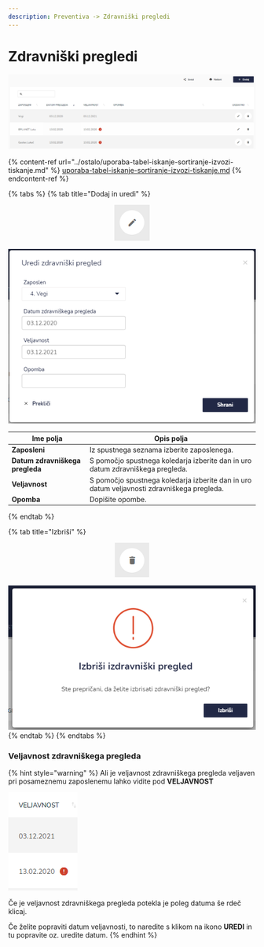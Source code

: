 ```yaml
---
description: Preventiva -> Zdravniški pregledi
---
```


# Zdravniški pregledi

![](../.gitbook/assets/Preventiva_zd_pregled_pogled.PNG)

{% content-ref url="../ostalo/uporaba-tabel-iskanje-sortiranje-izvozi-tiskanje.md" %}
[uporaba-tabel-iskanje-sortiranje-izvozi-tiskanje.md](../ostalo/uporaba-tabel-iskanje-sortiranje-izvozi-tiskanje.md)
{% endcontent-ref %}

{% tabs %}
{% tab title="Dodaj in uredi" %}
<div align="center"><img src="../.gitbook/assets/Knjiga_ikona_pisalo (5).png" alt="Ikona za urejanje."></div>

![](../.gitbook/assets/Preventiva_zd_pregled_uredi.PNG)

| Ime polja                       | Opis polja                                                                                 |
| ------------------------------- | ------------------------------------------------------------------------------------------ |
| **Zaposleni**                   | Iz spustnega seznama izberite zaposlenega.                                                 |
| **Datum zdravniškega pregleda** | S pomočjo spustnega koledarja izberite dan in uro datum zdravniškega pregleda.             |
| **Veljavnost**                  | S pomočjo spustnega koledarja izberite dan in uro datum veljavnosti zdravniškega pregleda. |
| **Opomba**                      | Dopišite opombe.                                                                           |
{% endtab %}

{% tab title="Izbriši" %}
<div align="center"><img src="../.gitbook/assets/Knjiga_ikona_izbris.png" alt="Ikona za brisanje."></div>

![](../.gitbook/assets/Preventiva_zd_pregled_izbrisi.PNG)
{% endtab %}
{% endtabs %}

### Veljavnost zdravniškega pregleda

{% hint style="warning" %}
Ali je veljavnost zdravniškega pregleda veljaven pri posameznemu zaposlenemu lahko vidite pod **VELJAVNOST**

![](../.gitbook/assets/Preventiva_zd_pregled_veljavnost.PNG)

Če je veljavnost zdravniškega pregleda potekla je poleg datuma še rdeč klicaj.

Če želite popraviti datum veljavnosti, to naredite s klikom na ikono **UREDI** in tu popravite oz. uredite datum.&#x20;
{% endhint %}

